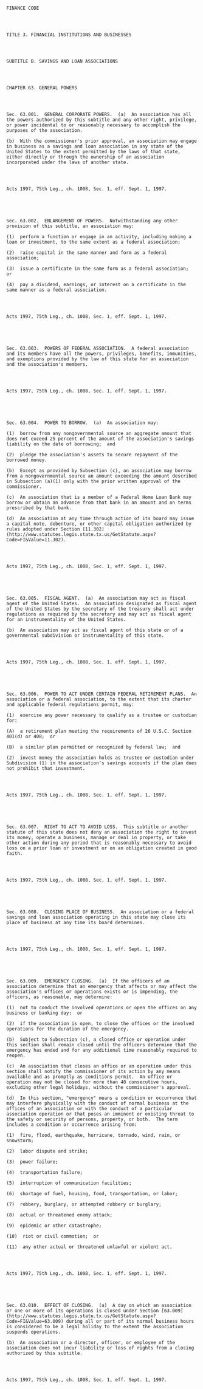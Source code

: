 ﻿
    
    
    	
    					
    
    
    FINANCE CODE
    
      
    
    
    TITLE 3. FINANCIAL INSTITUTIONS AND BUSINESSES
    
      
    
    
    SUBTITLE B. SAVINGS AND LOAN ASSOCIATIONS
    
      
    
    
    CHAPTER 63. GENERAL POWERS
    
      
    
    
    Sec. 63.001.  GENERAL CORPORATE POWERS.  (a)  An association has all the powers authorized by this subtitle and any other right, privilege, or power incidental to or reasonably necessary to accomplish the purposes of the association.
    
    (b)  With the commissioner's prior approval, an association may engage in business as a savings and loan association in any state of the United States to the extent permitted by the laws of that state, either directly or through the ownership of an association incorporated under the laws of another state.
    
    
    
    
    Acts 1997, 75th Leg., ch. 1008, Sec. 1, eff. Sept. 1, 1997.
    
    
    
    
    
    Sec. 63.002.  ENLARGEMENT OF POWERS.  Notwithstanding any other provision of this subtitle, an association may:
    
    (1)  perform a function or engage in an activity, including making a loan or investment, to the same extent as a federal association;
    
    (2)  raise capital in the same manner and form as a federal association;
    
    (3)  issue a certificate in the same form as a federal association;  or
    
    (4)  pay a dividend, earnings, or interest on a certificate in the same manner as a federal association.
    
    
    
    
    Acts 1997, 75th Leg., ch. 1008, Sec. 1, eff. Sept. 1, 1997.
    
    
    
    
    
    Sec. 63.003.  POWERS OF FEDERAL ASSOCIATION.  A federal association and its members have all the powers, privileges, benefits, immunities, and exemptions provided by the law of this state for an association and the association's members.
    
    
    
    
    Acts 1997, 75th Leg., ch. 1008, Sec. 1, eff. Sept. 1, 1997.
    
    
    
    
    
    Sec. 63.004.  POWER TO BORROW.  (a)  An association may:
    
    (1)  borrow from any nongovernmental source an aggregate amount that does not exceed 25 percent of the amount of the association's savings liability on the date of borrowing;  and
    
    (2)  pledge the association's assets to secure repayment of the borrowed money.
    
    (b)  Except as provided by Subsection (c), an association may borrow from a nongovernmental source an amount exceeding the amount described in Subsection (a)(1) only with the prior written approval of the commissioner.
    
    (c)  An association that is a member of a Federal Home Loan Bank may borrow or obtain an advance from that bank in an amount and on terms prescribed by that bank.
    
    (d)  An association at any time through action of its board may issue a capital note, debenture, or other capital obligation authorized by rules adopted under Section [11.302](http://www.statutes.legis.state.tx.us/GetStatute.aspx?Code=FI&Value=11.302).
    
    
    
    
    Acts 1997, 75th Leg., ch. 1008, Sec. 1, eff. Sept. 1, 1997.
    
    
    
    
    
    Sec. 63.005.  FISCAL AGENT.  (a)  An association may act as fiscal agent of the United States.  An association designated as fiscal agent of the United States by the secretary of the treasury shall act under regulations as required by the secretary and may act as fiscal agent for an instrumentality of the United States.
    
    (b)  An association may act as fiscal agent of this state or of a governmental subdivision or instrumentality of this state.
    
    
    
    
    Acts 1997, 75th Leg., ch. 1008, Sec. 1, eff. Sept. 1, 1997.
    
    
    
    
    
    Sec. 63.006.  POWER TO ACT UNDER CERTAIN FEDERAL RETIREMENT PLANS.  An association or a federal association, to the extent that its charter and applicable federal regulations permit, may:
    
    (1)  exercise any power necessary to qualify as a trustee or custodian for:
    
    (A)  a retirement plan meeting the requirements of 26 U.S.C. Section 401(d) or 408;  or
    
    (B)  a similar plan permitted or recognized by federal law;  and
    
    (2)  invest money the association holds as trustee or custodian under Subdivision (1) in the association's savings accounts if the plan does not prohibit that investment.
    
    
    
    
    Acts 1997, 75th Leg., ch. 1008, Sec. 1, eff. Sept. 1, 1997.
    
    
    
    
    
    Sec. 63.007.  RIGHT TO ACT TO AVOID LOSS.  This subtitle or another statute of this state does not deny an association the right to invest its money, operate a business, manage or deal in property, or take other action during any period that is reasonably necessary to avoid loss on a prior loan or investment or on an obligation created in good faith.
    
    
    
    
    Acts 1997, 75th Leg., ch. 1008, Sec. 1, eff. Sept. 1, 1997.
    
    
    
    
    
    Sec. 63.008.  CLOSING PLACE OF BUSINESS.  An association or a federal savings and loan association operating in this state may close its place of business at any time its board determines.
    
    
    
    
    Acts 1997, 75th Leg., ch. 1008, Sec. 1, eff. Sept. 1, 1997.
    
    
    
    
    
    Sec. 63.009.  EMERGENCY CLOSING.  (a)  If the officers of an association determine that an emergency that affects or may affect the association's offices or operations exists or is impending, the officers, as reasonable, may determine:
    
    (1)  not to conduct the involved operations or open the offices on any business or banking day;  or
    
    (2)  if the association is open, to close the offices or the involved operations for the duration of the emergency.
    
    (b)  Subject to Subsection (c), a closed office or operation under this section shall remain closed until the officers determine that the emergency has ended and for any additional time reasonably required to reopen.
    
    (c)  An association that closes an office or an operation under this section shall notify the commissioner of its action by any means available and as promptly as conditions permit.  An office or operation may not be closed for more than 48 consecutive hours, excluding other legal holidays, without the commissioner's approval.
    
    (d)  In this section, "emergency" means a condition or occurrence that may interfere physically with the conduct of normal business at the offices of an association or with the conduct of a particular association operation or that poses an imminent or existing threat to the safety or security of persons, property, or both.  The term includes a condition or occurrence arising from:
    
    (1)  fire, flood, earthquake, hurricane, tornado, wind, rain, or snowstorm;
    
    (2)  labor dispute and strike;
    
    (3)  power failure;
    
    (4)  transportation failure;
    
    (5)  interruption of communication facilities;
    
    (6)  shortage of fuel, housing, food, transportation, or labor;
    
    (7)  robbery, burglary, or attempted robbery or burglary;
    
    (8)  actual or threatened enemy attack;
    
    (9)  epidemic or other catastrophe;
    
    (10)  riot or civil commotion;  or
    
    (11)  any other actual or threatened unlawful or violent act.
    
    
    
    
    Acts 1997, 75th Leg., ch. 1008, Sec. 1, eff. Sept. 1, 1997.
    
    
    
    
    
    Sec. 63.010.  EFFECT OF CLOSING.  (a)  A day on which an association or one or more of its operations is closed under Section [63.009](http://www.statutes.legis.state.tx.us/GetStatute.aspx?Code=FI&Value=63.009) during all or part of its normal business hours is considered to be a legal holiday to the extent the association suspends operations.
    
    (b)  An association or a director, officer, or employee of the association does not incur liability or loss of rights from a closing authorized by this subtitle.
    
    
    
    
    Acts 1997, 75th Leg., ch. 1008, Sec. 1, eff. Sept. 1, 1997.
    
    
    
    
    				
